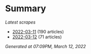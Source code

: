 # Summary
*Latest scrapes*
* [2022-03-11](https://github.com/nuuuwan/news_lk/blob/data/news_lk.2022-03-11.json) (190 articles)
* [2022-03-12](https://github.com/nuuuwan/news_lk/blob/data/news_lk.2022-03-12.json) (71 articles)

*Generated at 07:09PM, March 12, 2022*